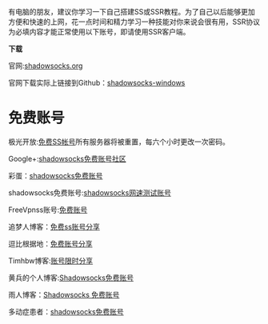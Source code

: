 有电脑的朋友，建议你学习一下自己搭建SS或SSR教程。为了自己以后能够更加方便和快速的上网，花一点时间和精力学习一种技能对你来说会很有用，SSR协议为必填内容才能正常使用以下账号，即请使用SSR客户端。

**下载**

官网:[shadowsocks.org](https://shadowsocks.org/en/index.html)

官网下载实际上链接到Github：[shadowsocks-windows](https://github.com/shadowsocks/shadowsocks-windows/releases)

# 免费账号



极光开放:[免费SS帐号](免费SS帐号)所有服务器将被重置，每六个小时更改一次密码。

Google+:[shadowsocks免费账号社区](https://plus.google.com/communities/104092405342699579599)

彩蛋：[shadowsocks免费账号](https://freessr.xyz/)

shadowsocks免费账号:[shadowsocks网速测试账号](http://sstest.cc/shadowsocks%E5%85%8D%E8%B4%B9%E8%B4%A6%E5%8F%B7/)   

FreeVpnss账号:[免费账号](https://get.freevpnss.me/#)

追梦人博客：[免费ss账号分享](http://dream.ren/ss.html)

逗比根据地：[免费账号分享](https://doub.bid/sszhfx)

Timhbw博客:[账号限时分享](https://www.huangbowei.com/archives/117.html)

黄兵的个人博客:[Shadowsocks免费账号](https://pdf-lib.org/Home/Details/782)

雨人博客：[Shadowsocks 免费账号](http://rainman.me/111.html)

多动症患者：[shadowsocks免费账号](https://www.mvper.cn/11.html)




